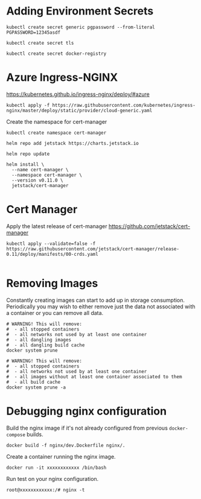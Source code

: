 # Adding Environment Secrets

```
kubectl create secret generic pgpassword --from-literal PGPASSWORD=12345asdf

kubectl create secret tls

kubectl create secret docker-registry
```

# Azure Ingress-NGINX

https://kubernetes.github.io/ingress-nginx/deploy/#azure

```
kubectl apply -f https://raw.githubusercontent.com/kubernetes/ingress-nginx/master/deploy/static/provider/cloud-generic.yaml
```

Create the namespace for cert-manager

```
kubectl create namespace cert-manager
```

```
helm repo add jetstack https://charts.jetstack.io
```

```
helm repo update
```

```
helm install \
  --name cert-manager \
  --namespace cert-manager \
  --version v0.11.0 \
  jetstack/cert-manager
```

# Cert Manager

Apply the latest release of cert-manager https://github.com/jetstack/cert-manager

```
kubectl apply --validate=false -f https://raw.githubusercontent.com/jetstack/cert-manager/release-0.11/deploy/manifests/00-crds.yaml


```

# Removing Images

Constantly creating images can start to add up in storage consumption. Periodically you may wish to either remove just the data not associated with a container or you can remove all data.

```shell
# WARNING! This will remove:
#  - all stopped containers
#  - all networks not used by at least one container
#  - all dangling images
#  - all dangling build cache
docker system prune
```

```shell
# WARNING! This will remove:
#  - all stopped containers
#  - all networks not used by at least one container
#  - all images without at least one container associated to them
#  - all build cache
docker system prune -a
```

# Debugging nginx configuration

Build the nginx image if it's not already configured from previous `docker-compose` builds.

```
docker build -f nginx/dev.Dockerfile nginx/.
```

Create a container running the nginx image.

```
docker run -it xxxxxxxxxxxx /bin/bash
```

Run test on your nginx configuration.

```
root@xxxxxxxxxxxx:/# nginx -t
```
